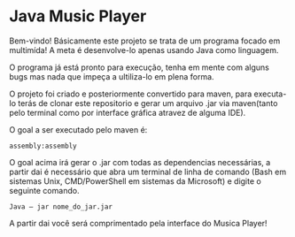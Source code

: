 # Java Music Player 

Bem-vindo! Básicamente este projeto se trata de um programa focado em multimída! A meta é desenvolve-lo apenas usando Java como linguagem.

O programa já está pronto para execução, tenha em mente com alguns bugs mas nada que impeça a ultiliza-lo em plena forma.

O projeto foi criado e posteriormente convertido para maven, para executa-lo terás de clonar este repositorio e gerar um arquivo .jar via maven(tanto pelo terminal como por interface gráfica atravez de alguma IDE).

O goal a ser executado pelo maven é: 

`assembly:assembly`

O goal acima irá gerar o .jar com todas as dependencias necessárias, a partir dai é necessário que abra um terminal de linha de comando (Bash em sistemas Unix, CMD/PowerShell em sistemas da Microsoft) e digite o seguinte comando.

`Java – jar nome_do_jar.jar`

A partir dai você será comprimentado pela interface do Musica Player!
